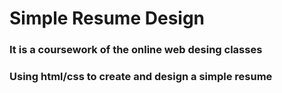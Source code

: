 # Simple Resume Design
### It is a coursework of the online web desing classes
### Using html/css to create and design a simple resume
